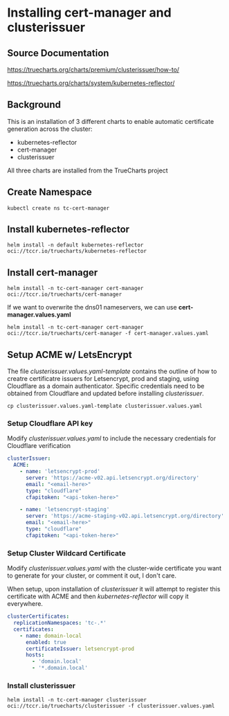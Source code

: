 # Installing cert-manager and clusterissuer

## Source Documentation
https://truecharts.org/charts/premium/clusterissuer/how-to/

https://truecharts.org/charts/system/kubernetes-reflector/

## Background
This is an installation of 3 different charts to enable automatic certificate generation across the cluster:
- kubernetes-reflector
- cert-manager
- clusterissuer

All three charts are installed from the TrueCharts project

## Create Namespace
```
kubectl create ns tc-cert-manager
```

## Install kubernetes-reflector
```
helm install -n default kubernetes-reflector oci://tccr.io/truecharts/kubernetes-reflector
```
## Install cert-manager
```
helm install -n tc-cert-manager cert-manager oci://tccr.io/truecharts/cert-manager
```

If we want to overwrite the dns01 nameservers, we can use **cert-manager.values.yaml**
```
helm install -n tc-cert-manager cert-manager oci://tccr.io/truecharts/cert-manager -f cert-manager.values.yaml
```

## Setup ACME w/ LetsEncrypt
The file *clusterissuer.values.yaml-template* contains the outline of how to creatre certificatre issuers for Letsencrypt, prod and staging, using Cloudflare as a domain authenticator.  Specific credentials need to be obtained from Cloudflare and updated before installing *clusterissuer*.

```
cp clusterissuer.values.yaml-template clusterissuer.values.yaml
```

### Setup Cloudflare API key
Modify *clusterissuer.values.yaml* to include the necessary credentials for Cloudflare verification
```yaml
clusterIssuer:
  ACME:
    - name: 'letsencrypt-prod'
      server: 'https://acme-v02.api.letsencrypt.org/directory'
      email: "<email-here>"
      type: "cloudflare"
      cfapitoken: "<api-token-here>"

    - name: 'letsencrypt-staging'
      server: 'https://acme-staging-v02.api.letsencrypt.org/directory'
      email: "<email-here>"
      type: "cloudflare"
      cfapitoken: "<api-token-here>"
```

### Setup Cluster Wildcard Certificate
Modify *clusterissuer.values.yaml* with the cluster-wide certificate you want to generate for your cluster, or comment it out, I don't care.

When setup, upon installation of *clusterissuer* it will attempt to register this certificate with ACME and then *kubernetes-reflector* will copy it everywhere.

```yaml
clusterCertificates:
  replicationNamespaces: 'tc-.*'
  certificates:
    - name: domain-local
      enabled: true
      certificateIssuer: letsencrypt-prod
      hosts:
        - 'domain.local'
        - '*.domain.local'
```

### Install clusterissuer
```
helm install -n tc-cert-manager clusterissuer oci://tccr.io/truecharts/clusterissuer -f clusterissuer.values.yaml
```
